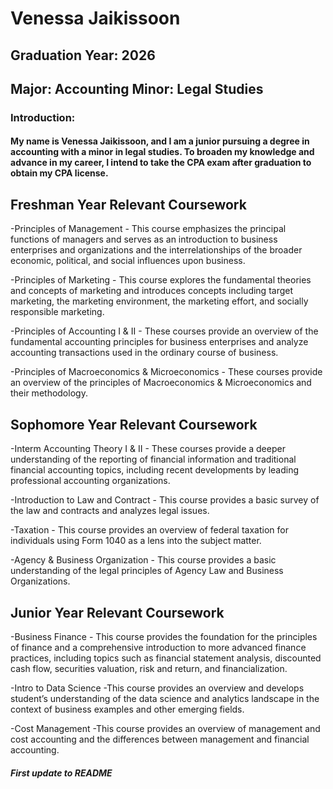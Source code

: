 # Venessa Jaikissoon
## Graduation Year: 2026
## Major: Accounting  Minor: Legal Studies 
### Introduction:  
#### My name is Venessa Jaikissoon, and I am a junior pursuing a degree in accounting with a minor in legal studies. To broaden my knowledge and advance in my career, I intend to take the CPA exam after graduation to obtain my CPA license. 

## Freshman Year Relevant Coursework
  -Principles of Management - This course emphasizes the principal functions of managers and serves as an introduction to business enterprises and organizations and the interrelationships of the broader economic, political, and social influences upon business.
  
  -Principles of Marketing - This course explores the fundamental theories and concepts of marketing and introduces concepts including target marketing, the marketing environment, the marketing effort, and socially responsible marketing. 
  
  -Principles of Accounting I & II - These courses provide an overview of the fundamental accounting principles for business enterprises and analyze accounting transactions used in the ordinary course of business. 
  
  -Principles of Macroeconomics & Microeconomics -  These courses provide an overview of the principles of Macroeconomics & Microeconomics and their methodology. 
 
## Sophomore Year Relevant Coursework

  -Interm Accounting Theory I & II - These courses provide a deeper understanding of the reporting of financial information and traditional financial accounting topics, including recent developments by leading professional accounting organizations.
  
  -Introduction to Law and Contract - This course provides a basic survey of the law and contracts and analyzes legal issues. 
  
  -Taxation - This course provides an overview of federal taxation for individuals using Form 1040 as a lens into the subject matter. 

  -Agency & Business Organization - This course provides a basic understanding of the legal principles of Agency Law and Business Organizations. 

## Junior Year Relevant Coursework 

  -Business Finance - This course provides the foundation for the principles of finance and a comprehensive introduction to more advanced finance practices, including topics such as financial statement analysis, discounted cash flow, securities valuation, risk and return, and financialization. 
  
  -Intro to Data Science -This course provides an overview and develops student’s understanding of the data science and analytics landscape in the context of business examples and other emerging fields. 
  
  -Cost Management -This course provides an overview of management and cost accounting and the differences between management and financial accounting. 



  
##### First update to README
